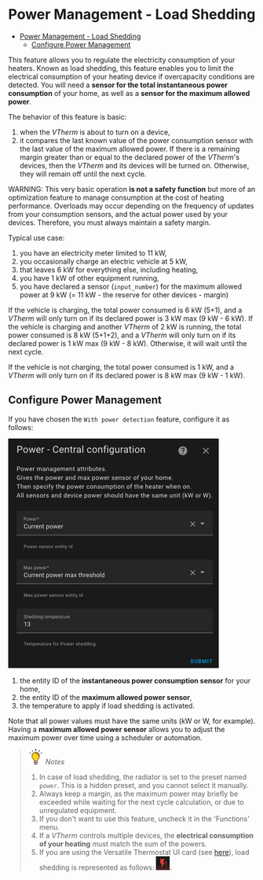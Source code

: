 # Power Management - Load Shedding

- [Power Management - Load Shedding](#power-management---load-shedding)
  - [Configure Power Management](#configure-power-management)

This feature allows you to regulate the electricity consumption of your heaters. Known as load shedding, this feature enables you to limit the electrical consumption of your heating device if overcapacity conditions are detected.
You will need a **sensor for the total instantaneous power consumption** of your home, as well as a **sensor for the maximum allowed power**.

The behavior of this feature is basic:
1. when the _VTherm_ is about to turn on a device,
2. it compares the last known value of the power consumption sensor with the last value of the maximum allowed power. If there is a remaining margin greater than or equal to the declared power of the _VTherm_'s devices, then the _VTherm_ and its devices will be turned on. Otherwise, they will remain off until the next cycle.

WARNING: This very basic operation **is not a safety function** but more of an optimization feature to manage consumption at the cost of heating performance. Overloads may occur depending on the frequency of updates from your consumption sensors, and the actual power used by your devices. Therefore, you must always maintain a safety margin.

Typical use case:
1. you have an electricity meter limited to 11 kW,
2. you occasionally charge an electric vehicle at 5 kW,
3. that leaves 6 kW for everything else, including heating,
4. you have 1 kW of other equipment running,
5. you have declared a sensor (`input_number`) for the maximum allowed power at 9 kW (= 11 kW - the reserve for other devices - margin)

If the vehicle is charging, the total power consumed is 6 kW (5+1), and a _VTherm_ will only turn on if its declared power is 3 kW max (9 kW - 6 kW).
If the vehicle is charging and another _VTherm_ of 2 kW is running, the total power consumed is 8 kW (5+1+2), and a _VTherm_ will only turn on if its declared power is 1 kW max (9 kW - 8 kW). Otherwise, it will wait until the next cycle.

If the vehicle is not charging, the total power consumed is 1 kW, and a _VTherm_ will only turn on if its declared power is 8 kW max (9 kW - 1 kW).

## Configure Power Management

If you have chosen the `With power detection` feature, configure it as follows:

![image](images/config-power.png)

1. the entity ID of the **instantaneous power consumption sensor** for your home,
2. the entity ID of the **maximum allowed power sensor**,
3. the temperature to apply if load shedding is activated.

Note that all power values must have the same units (kW or W, for example).
Having a **maximum allowed power sensor** allows you to adjust the maximum power over time using a scheduler or automation.

> ![Tip](images/tips.png) _*Notes*_
>
> 1. In case of load shedding, the radiator is set to the preset named `power`. This is a hidden preset, and you cannot select it manually.
> 2. Always keep a margin, as the maximum power may briefly be exceeded while waiting for the next cycle calculation, or due to unregulated equipment.
> 3. If you don't want to use this feature, uncheck it in the 'Functions' menu.
> 4. If a _VTherm_ controls multiple devices, the **electrical consumption of your heating** must match the sum of the powers.
> 5. If you are using the Versatile Thermostat UI card (see [here](additions.md#much-better-with-the-versatile-thermostat-ui-card)), load shedding is represented as follows: ![load shedding](images/power-exceeded-icon.png).